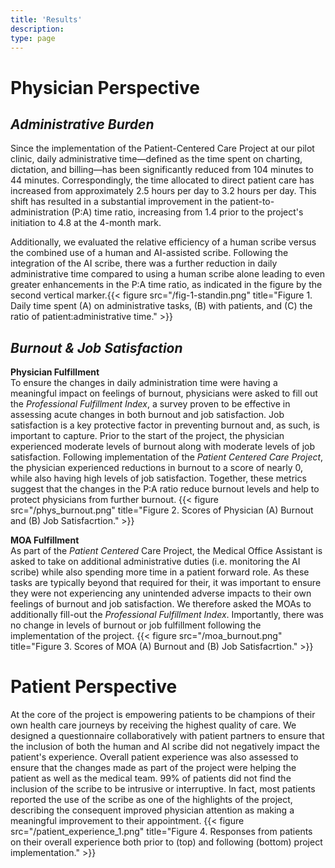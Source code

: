 ```yaml
---
title: 'Results'
description: 
type: page
---
```


# Physician Perspective
## *Administrative Burden*
Since the implementation of the Patient-Centered Care Project at our pilot clinic, daily administrative time—defined as the time spent on charting, dictation, and billing—has been significantly reduced from 104 minutes to 44 minutes. Correspondingly, the time allocated to direct patient care has increased from approximately 2.5 hours per day to 3.2 hours per day. This shift has resulted in a substantial improvement in the patient-to-administration (P:A) time ratio, increasing from 1.4 prior to the project's initiation to 4.8 at the 4-month mark.

Additionally, we evaluated the relative efficiency of a human scribe versus the combined use of a human and AI-assisted scribe. Following the integration of the AI scribe, there was a further reduction in daily administrative time compared to using a human scribe alone leading to even greater enhancements in the P:A time ratio, as indicated in the figure by the second vertical marker.{{< figure src="/fig-1-standin.png" title="Figure 1. Daily time spent (A) on administrative tasks, (B) with patients, and (C) the ratio of patient:administrative time." >}}


## *Burnout & Job Satisfaction*
**Physician Fulfillment**\
To ensure the changes in daily administration time were having a meaningful impact on feelings of burnout, physicians were asked to fill out the *Professional Fulfillment Index*, a survey proven to be effective in assessing acute changes in both burnout and job satisfaction. Job satisfaction is a key protective factor in preventing burnout and, as such, is important to capture. Prior to the start of the project, the physician experienced moderate levels of burnout along with moderate levels of job satisfaction. Following implementation of the *Patient Centered Care Project*, the physician experienced reductions in burnout to a score of nearly 0, while also having high levels of job satisfaction. Together, these metrics suggest that the changes in the P:A ratio reduce burnout levels and help to protect physicians from further burnout.
{{< figure src="/phys_burnout.png" title="Figure 2. Scores of Physician (A) Burnout and (B) Job Satisfacrtion." >}}


**MOA Fulfillment**\
As part of the *Patient Centered* Care Project, the Medical Office Assistant is asked to take on additional administrative duties (i.e. monitoring the AI scribe) while also spending more time in a patient forward role. As these tasks are typically beyond that required for their, it was important to ensure they were not experiencing any unintended adverse impacts to their own feelings of burnout and job satisfaction. We therefore asked the MOAs to additionally fill-out the *Professional Fulfillment Index*. Importantly, there was no change in levels of burnout or job fulfillment following the implementation of the project. 
{{< figure src="/moa_burnout.png" title="Figure 3. Scores of MOA (A) Burnout and (B) Job Satisfacrtion." >}}



# Patient Perspective
At the core of the project is empowering patients to be champions of their own health care journeys by receiving the highest quality of care. We designed a questionnaire collaboratively with patient partners to ensure that the inclusion of both the human and AI scribe did not negatively impact the patient's experience. Overall patient experience was also assessed to ensure that the changes made as part of the project were helping the patient as well as the medical team. 99% of patients did not find the inclusion of the scribe to be intrusive or interruptive. In fact, most patients reported the use of the scribe as one of the highlights of the project, describing the consequent improved physician attention as making a meaningful improvement to their appointment. 
{{< figure src="/patient_experience_1.png" title="Figure 4. Responses from patients on their overall experience both prior to (top) and following (bottom) project implementation." >}}
